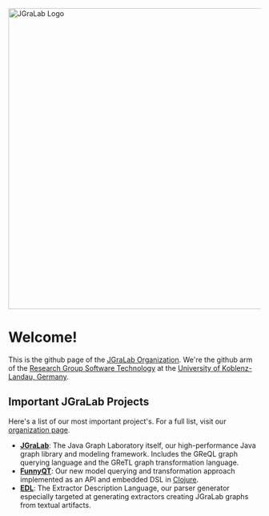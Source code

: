 <object data="http://jgralab.github.io/images/jgralab-logo.svg" width="600">
  <img src="http://jgralab.github.io/images/jgralab-logo.png" alt="JGraLab Logo" width="600">
</object>

# Welcome!

This is the github page of the [JGraLab Organization](http://github.com/jgralab).  We're the github arm of the [Research Group Software Technology](http://www.uni-koblenz-landau.de/campus-koblenz/fb4/ist/rgebert) at the [University of Koblenz-Landau, Germany](http://www.uni-koblenz-landau.de/).

## Important JGraLab Projects

Here's a list of our most important project's.  For a full list, visit our [organization page](http://github.com/jgralab).

* [**JGraLab**](http://jgralab.github.io/jgralab): The Java Graph Laboratory itself, our high-performance Java graph library and modeling framework.  Includes the GReQL graph querying language and the GReTL graph transformation language.
* [**FunnyQT**](http://jgralab.github.io/funnyqt): Our new model querying and transformation approach implemented as an API and embedded DSL in [Clojure](http://clojure.org).
* [**EDL**](http://github.com/jgralab/edl): The Extractor Description Language, our parser generator especially targeted at generating extractors creating JGraLab graphs from textual artifacts.
